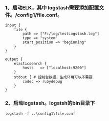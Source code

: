 ### 1、启动ELK，其中 logstash需要添加配置文件。/config1/file.conf。
```
input {     
	file {
		path => ["F:/log/testLogstash.log"]
		type => "system"
		start_position => "beginning"
	}
}
  
output {
	elasticsearch {
		hosts   => ["localhost:9200"]
	}
	stdout { # 控制台数据，生成环境可以不需要
		codec => rubydebug
	}
}
```

### 2、启动logstash。logstsh的bin目录下
```
logstash -f ..\config1\file.conf
```
